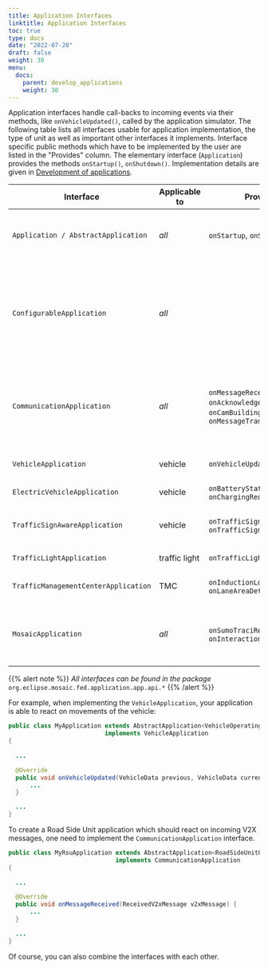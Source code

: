 ```yaml
---
title: Application Interfaces
linktitle: Application Interfaces
toc: true
type: docs
date: "2022-07-20"
draft: false
weight: 30
menu:
  docs:
    parent: develop_applications
    weight: 30
---
```


Application interfaces handle call-backs to incoming events via their methods, like `onVehicleUpdated()`, called by the
application simulator. The following table lists all interfaces usable for application implementation, the type of unit as well as
important other interfaces it implements. Interface specific public methods which have to be implemented by the user are listed in the
"Provides" column. The elementary interface (`Application`) provides the methods `onStartup()`, `onShutdown()`. Implementation details
are given in [Development of applications](/docs/develop_applications).

| Interface | Applicable to | Provides | Description |
|-----------|---------------|----------|-------------|
| `Application / AbstractApplication`  | *all*         | `onStartup`, `onShutdown`                                                                 | Elementary application class providing an operating system                                                              |
| `ConfigurableApplication`            | *all*         |                                                                                           | Basic application class providing an operating system and a configuration, which automatically loaded from a JSON file. |
| `CommunicationApplication`           | *all*         | `onMessageReceived`, `onAcknowledgementReceived`, `onCamBuilding`, `onMessageTransmitted` | All applications that implement some form of V2X communication are to implement this interface.                         |
| `VehicleApplication`                 | vehicle       | `onVehicleUpdated`                                                                        | General vehicle funtionality                                                                                            |
| `ElectricVehicleApplication`         | vehicle       | `onBatteryStateUpdated`, `onChargingRequestRejected`                                      | Electric vehicle functionality                                                                                          |
| `TrafficSignAwareApplication`        | vehicle       | `onTrafficSignInvalidated`, `onTrafficSignNoticed`                                        | Used by vehicles which are aware of traffic signs.                                                                      |
| `TrafficLightApplication`            | traffic light | `onTrafficLightGroupUpdated`                                                              | Traffic light functionality                                                                                             |
| `TrafficManagementCenterApplication` | TMC           | `onInductionLoopUpdated`, `onLaneAreaDetectorUpdated`                                     | Traffic management functionality                                                                                        |
| `MosaicApplication`                  | *all*         | `onSumoTraciResponded`, `onInteractionReceived`                                           | Features that involve customized RTI-interactions of MOSAIC                                                             |


{{% alert note %}}
_All interfaces can be found in the package_ `org.eclipse.mosaic.fed.application.app.api.*`
{{% /alert %}}

For example, when implementing the `VehicleApplication`, your application is able to react on movements of the vehicle:

```java
public class MyApplication extends AbstractApplication<VehicleOperatingSystem> 
                           implements VehicleApplication 
{
    
  ...

  @Override
  public void onVehicleUpdated(VehicleData previous, VehicleData current) {
      ...
  }

  ...
}
```

To create a Road Side Unit application which should react on incoming V2X messages, one need to implement the `CommunicationApplication` interface.  

```java
public class MyRsuApplication extends AbstractApplication<RoadSideUnitOperatingSystem> 
                              implements CommunicationApplication 
{
    
  ...

  @Override
  public void onMessageReceived(ReceivedV2xMessage v2xMessage) {
      ...
  }

  ...
}
```

Of course, you can also combine the interfaces with each other.




